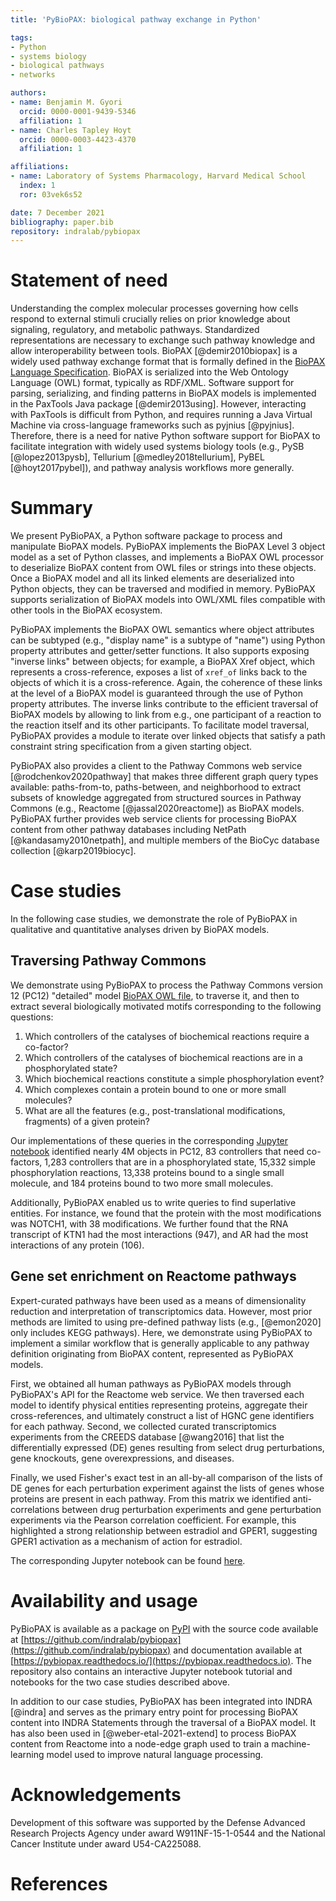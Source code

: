 ```yaml
---
title: 'PyBioPAX: biological pathway exchange in Python'

tags:
- Python
- systems biology
- biological pathways
- networks

authors:
- name: Benjamin M. Gyori
  orcid: 0000-0001-9439-5346
  affiliation: 1
- name: Charles Tapley Hoyt
  orcid: 0000-0003-4423-4370
  affiliation: 1

affiliations:
- name: Laboratory of Systems Pharmacology, Harvard Medical School
  index: 1
  ror: 03vek6s52

date: 7 December 2021
bibliography: paper.bib
repository: indralab/pybiopax
---
```


# Statement of need

Understanding the complex molecular processes governing how cells respond to
external stimuli crucially relies on prior knowledge about signaling,
regulatory, and metabolic pathways. Standardized representations are
necessary to exchange such pathway knowledge and allow interoperability between
tools. BioPAX [@demir2010biopax] is a widely used pathway exchange format that
is formally defined in the [BioPAX Language Specification](http://www.biopax.org/release/biopax-level3-documentation.pdf).
BioPAX is serialized into the Web Ontology Language (OWL)
format, typically as RDF/XML. Software support for parsing, serializing, and
finding patterns in BioPAX models is implemented in the PaxTools Java package
[@demir2013using]. However, interacting with PaxTools is difficult from Python,
and requires running a Java Virtual Machine via cross-language frameworks such
as pyjnius [@pyjnius]. Therefore, there is a need for native Python software support
for BioPAX to facilitate integration with widely used systems biology tools
(e.g., PySB [@lopez2013pysb], Tellurium [@medley2018tellurium], PyBEL
[@hoyt2017pybel]), and pathway analysis workflows more generally.

# Summary

We present PyBioPAX, a Python software package to process and manipulate BioPAX
models. PyBioPAX implements the BioPAX Level 3 object model as a set of Python
classes, and implements a BioPAX OWL processor to deserialize BioPAX content
from OWL files or strings into these objects. Once a BioPAX model and all its
linked elements are deserialized into Python objects, they can be traversed and
modified in memory. PyBioPAX supports serialization of BioPAX models into
OWL/XML files compatible with other tools in the BioPAX ecosystem.

PyBioPAX implements the BioPAX OWL semantics where object attributes can be
subtyped (e.g., "display name" is a subtype of "name") using Python property
attributes and getter/setter functions. It also supports exposing
"inverse links" between objects; for example, a BioPAX Xref object, which
represents a cross-reference, exposes a list of `xref_of` links back to the
objects of which it is a cross-reference. Again, the coherence of these links at
the level of a BioPAX model is guaranteed through the use of Python property
attributes. The inverse links contribute to the efficient traversal of BioPAX
models by allowing to link from e.g., one participant of a reaction to the
reaction itself and its other participants. To facilitate model traversal,
PyBioPAX provides a module to iterate over linked objects that satisfy a path
constraint string specification from a given starting object.

PyBioPAX also provides a client to the Pathway Commons web
service [@rodchenkov2020pathway] that makes three different graph query types
available: paths-from-to, paths-between, and neighborhood to extract subsets of
knowledge aggregated from structured sources in Pathway Commons
(e.g., Reactome [@jassal2020reactome]) as BioPAX models. PyBioPAX further provides
web service clients for processing BioPAX content from other pathway databases
including NetPath [@kandasamy2010netpath], and multiple members of the
BioCyc database collection [@karp2019biocyc].

# Case studies

In the following case studies, we demonstrate the role of PyBioPAX in
qualitative and quantitative analyses driven by BioPAX models.

## Traversing Pathway Commons

We demonstrate using PyBioPAX to process the Pathway Commons
version 12 (PC12) "detailed" model [BioPAX OWL file](https://www.pathwaycommons.org/archives/PC2/v12/PathwayCommons12.Detailed.BIOPAX.owl.gz),
to traverse it, and then to extract several biologically motivated motifs
corresponding to the following questions:

1. Which controllers of the catalyses of biochemical reactions require a
   co-factor?
2. Which controllers of the catalyses of biochemical reactions are in a
   phosphorylated state?
3. Which biochemical reactions constitute a simple phosphorylation event?
4. Which complexes contain a protein bound to one or more small molecules?
5. What are all the features (e.g., post-translational modifications, fragments)
   of a given protein?

Our implementations of these queries in the
corresponding [Jupyter notebook](https://nbviewer.org/github/indralab/pybiopax/blob/0.1.0/notebooks/Explore%20Pathway%20Commons.ipynb)
identified nearly 4M objects in PC12, 83 controllers that need co-factors, 1,283
controllers that are in a phosphorylated state, 15,332 simple phosphorylation
reactions, 13,338 proteins bound to a single small molecule, and 184 proteins
bound to two more small molecules.

Additionally, PyBioPAX enabled us to write queries to find superlative
entities.  For instance, we found that the protein with the most modifications
was NOTCH1, with 38 modifications. We further found that the RNA transcript of
KTN1 had the most interactions (947), and AR had the most interactions of any
protein (106).

## Gene set enrichment on Reactome pathways

Expert-curated pathways have been used as a means of dimensionality reduction
and interpretation of transcriptomics data. However, most prior methods are limited
to using pre-defined pathway lists (e.g., [@emon2020] only includes KEGG
pathways). Here, we demonstrate using PyBioPAX to implement a similar workflow
that is generally applicable to any pathway definition originating from BioPAX
content, represented as PyBioPAX models.

First, we obtained all human pathways as PyBioPAX models through PyBioPAX's API
for the Reactome web service. We then traversed each model to identify
physical entities representing proteins, aggregate their cross-references,
and ultimately construct a list of HGNC gene identifiers for each pathway.
Second, we collected curated transcriptomics experiments from the
CREEDS database [@wang2016] that list the
differentially expressed (DE) genes resulting from select drug perturbations,
gene knockouts, gene overexpressions, and diseases.

Finally, we used Fisher's exact test in an all-by-all
comparison of the lists of DE genes for each perturbation experiment against
the lists of genes whose proteins are present in each pathway. From this
matrix we identified anti-correlations between drug perturbation experiments and
gene perturbation experiments via the Pearson correlation coefficient. For
example, this highlighted a strong relationship between estradiol and GPER1,
suggesting GPER1 activation as a mechanism of action for estradiol.

The corresponding Jupyter notebook can be
found [here](https://nbviewer.org/github/indralab/pybiopax/blob/0.1.0/notebooks/Pathway%20Anticorrelation%20Analysis.ipynb).

# Availability and usage

PyBioPAX is available as a package on [PyPI](https://pypi.org/project/pybiopax)
with the source code available
at [https://github.com/indralab/pybiopax](https://github.com/indralab/pybiopax)
and documentation available
at [https://pybiopax.readthedocs.io/](https://pybiopax.readthedocs.io). The
repository also contains an interactive Jupyter notebook tutorial and notebooks
for the two case studies described above.

In addition to our case studies, PyBioPAX has been integrated into INDRA
[@indra] and serves as the primary entry point for processing BioPAX content
into INDRA Statements through the traversal of a BioPAX model. It has also been
used in [@weber-etal-2021-extend] to process BioPAX content from Reactome into a
node-edge graph used to train a machine-learning model used to improve natural
language processing.

# Acknowledgements

Development of this software was supported by the Defense Advanced Research
Projects Agency under award W911NF-15-1-0544 and the National Cancer Institute
under award U54-CA225088.

# References
